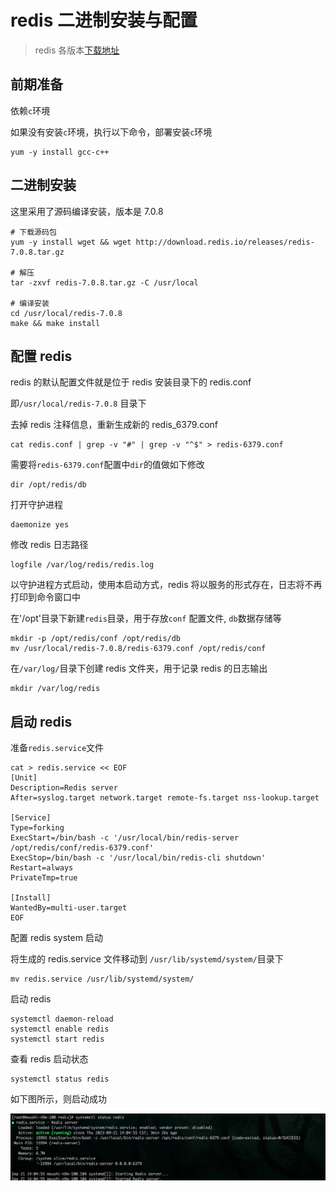 # redis 二进制安装与配置

> redis 各版本[下载地址](http://download.redis.io/releases/)

## 前期准备

依赖`c`环境

如果没有安装`c`环境，执行以下命令，部署安装`c`环境

```shell
yum -y install gcc-c++
```

## 二进制安装

这里采用了源码编译安装，版本是 7.0.8

```shell
# 下载源码包
yum -y install wget && wget http://download.redis.io/releases/redis-7.0.8.tar.gz

# 解压
tar -zxvf redis-7.0.8.tar.gz -C /usr/local

# 编译安装
cd /usr/local/redis-7.0.8
make && make install
```

## 配置 redis

redis 的默认配置文件就是位于 redis 安装目录下的 redis.conf

即`/usr/local/redis-7.0.8` 目录下

去掉 redis 注释信息，重新生成新的 redis_6379.conf

```shell
cat redis.conf | grep -v "#" | grep -v "^$" > redis-6379.conf
```

需要将`redis-6379.conf`配置中`dir`的值做如下修改

```PlainText
dir /opt/redis/db
```

打开守护进程

```PlainText
daemonize yes
```

修改 redis 日志路径

```PlainText
logfile /var/log/redis/redis.log
```

以守护进程方式启动，使用本启动方式，redis 将以服务的形式存在，日志将不再打印到命令窗口中

在'/opt'目录下新建`redis`目录，用于存放`conf` 配置文件, `db`数据存储等

```shell
mkdir -p /opt/redis/conf /opt/redis/db
mv /usr/local/redis-7.0.8/redis-6379.conf /opt/redis/conf
```

在`/var/log/`目录下创建 redis 文件夹，用于记录 redis 的日志输出

```shell
mkdir /var/log/redis
```

## 启动 redis

准备`redis.service`文件

```shell
cat > redis.service << EOF
[Unit]
Description=Redis server
After=syslog.target network.target remote-fs.target nss-lookup.target

[Service]
Type=forking
ExecStart=/bin/bash -c '/usr/local/bin/redis-server /opt/redis/conf/redis-6379.conf'
ExecStop=/bin/bash -c '/usr/local/bin/redis-cli shutdown'
Restart=always
PrivateTmp=true

[Install]
WantedBy=multi-user.target
EOF
```

配置 redis system 启动

将生成的 redis.service 文件移动到 `/usr/lib/systemd/system/`目录下

```shell
mv redis.service /usr/lib/systemd/system/
```

启动 redis

```shell
systemctl daemon-reload
systemctl enable redis
systemctl start redis
```

查看 redis 启动状态

```shell
systemctl status redis
```

如下图所示，则启动成功

![avatar](../../images/operations/redis/redis_status.png)

